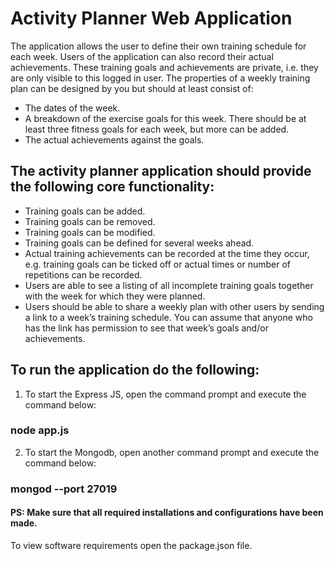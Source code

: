 # Activity Planner Web Application

The application allows the user to define their own training schedule for each week. Users of the
application can also record their actual achievements. These training goals and achievements are
private, i.e. they are only visible to this logged in user.
The properties of a weekly training plan can be designed by you but should at least consist of:
* The dates of the week.
* A breakdown of the exercise goals for this week. There should be at least three fitness goals
for each week, but more can be added.
* The actual achievements against the goals.

## The activity planner application should provide the following core functionality:
* Training goals can be added.
* Training goals can be removed.
* Training goals can be modified.
* Training goals can be defined for several weeks ahead.
* Actual training achievements can be recorded at the time they occur, e.g. training goals can
be ticked off or actual times or number of repetitions can be recorded.
* Users are able to see a listing of all incomplete training goals together with the week for
which they were planned.
* Users should be able to share a weekly plan with other users by sending a link to a week’s
training schedule. You can assume that anyone who has the link has permission to see that
week’s goals and/or achievements.


## To run the application do the following:

1. To start the Express JS, open the command prompt and execute the command below: 
### node app.js
2. To start the Mongodb, open another command prompt and execute the command below: 
### mongod --port 27019

#### PS: Make sure that all required installations and configurations have been made. 
To view software requirements open the package.json file.
